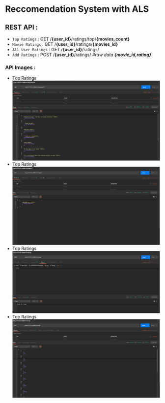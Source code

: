 # Reccomendation System with ALS

## REST API :
+ `Top Ratings` : GET /__{user_id}__/ratings/top/__{movies_count}__
+ `Movie Ratings` : GET /__{user_id}__/ratings/__{movies_id}__
+ `All User Ratings` : GET /__{user_id}__/ratings/
+ `Add Ratings` : POST /__{user_id}__/ratings/ *#raw data __{movie_id,rating}__*

### API Images :
+ Top Ratings <br>
![Alt text](../img/04_image_4.jpg)
+ Top Ratings <br>
![Alt text](../img/04_image_3.jpg)
+ Top Ratings <br>
![Alt text](../img/04_image_2.jpg)
+ Top Ratings <br>
![Alt text](../img/04_image_1.jpg)


